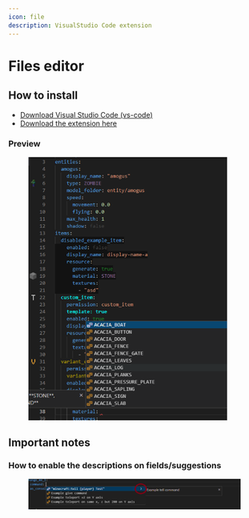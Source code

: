 ```yaml
---
icon: file
description: VisualStudio Code extension
---
```


# Files editor

## How to install

* [Download Visual Studio Code (vs-code)](https://code.visualstudio.com/download)
* [Download the extension here](https://marketplace.visualstudio.com/items?itemName=LoneDev.ia-vscode)

### Preview

<div align="left"><figure><img src="../.gitbook/assets/image (12) (1).png" alt="" width="397"><figcaption></figcaption></figure></div>

## Important notes

### How to enable the descriptions on fields/suggestions

<figure><img src="../.gitbook/assets/image (1) (1).png" alt=""><figcaption></figcaption></figure>
